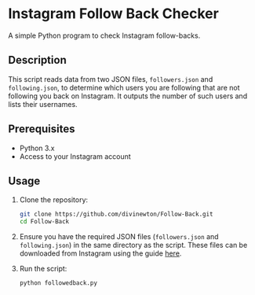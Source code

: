 # Instagram Follow Back Checker
A simple Python program to check Instagram follow-backs.

## Description
This script reads data from two JSON files, `followers.json` and `following.json`, to determine which users you are following that are not following you back on Instagram. It outputs the number of such users and lists their usernames.

## Prerequisites
- Python 3.x
- Access to your Instagram account

## Usage
1. Clone the repository:
    ```sh
    git clone https://github.com/divinewton/Follow-Back.git
    cd Follow-Back
    ```

2. Ensure you have the required JSON files (`followers.json` and `following.json`) in the same directory as the script.
    These files can be downloaded from Instagram using the guide [here](https://help.instagram.com/181231772500920?helpref=about_content#download-a-copy-of-your-information-in-accounts-center).

3. Run the script:
    ```sh
    python followedback.py
    ```
